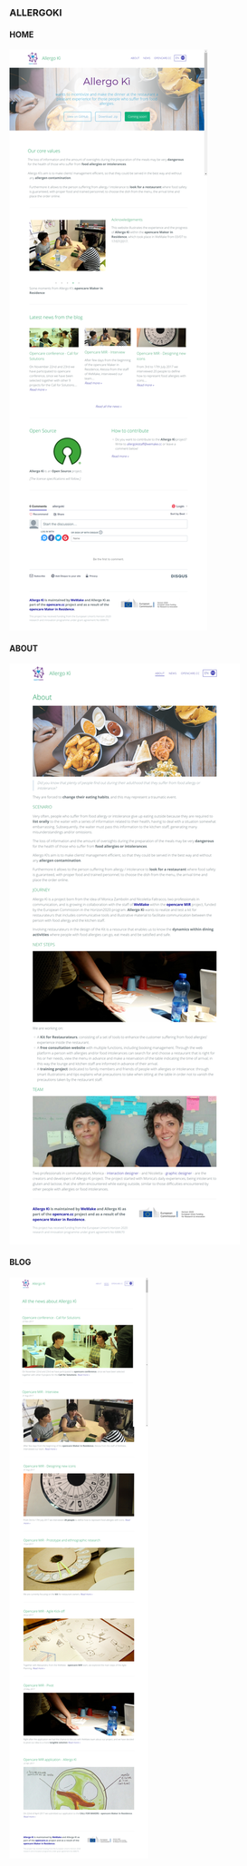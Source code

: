### ALLERGOKI

#### HOME

![image alt text](assets/image_11.png)

#### ABOUT

![image alt text](assets/image_12.png)

#### BLOG

![image alt text](assets/image_13.png)
